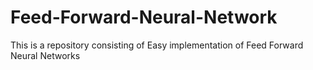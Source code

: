 # Feed-Forward-Neural-Network
This is a repository consisting of Easy implementation of Feed Forward Neural Networks 
